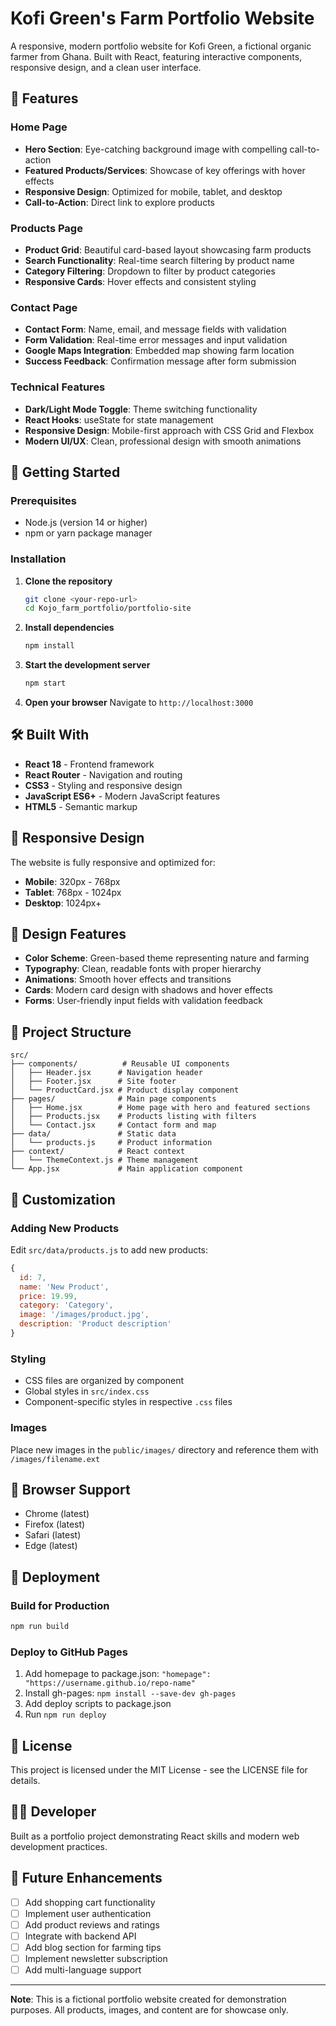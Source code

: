 # Kofi Green's Farm Portfolio Website

A responsive, modern portfolio website for Kofi Green, a fictional organic farmer from Ghana. Built with React, featuring interactive components, responsive design, and a clean user interface.

## 🌟 Features

### Home Page
- **Hero Section**: Eye-catching background image with compelling call-to-action
- **Featured Products/Services**: Showcase of key offerings with hover effects
- **Responsive Design**: Optimized for mobile, tablet, and desktop
- **Call-to-Action**: Direct link to explore products

### Products Page
- **Product Grid**: Beautiful card-based layout showcasing farm products
- **Search Functionality**: Real-time search filtering by product name
- **Category Filtering**: Dropdown to filter by product categories
- **Responsive Cards**: Hover effects and consistent styling

### Contact Page
- **Contact Form**: Name, email, and message fields with validation
- **Form Validation**: Real-time error messages and input validation
- **Google Maps Integration**: Embedded map showing farm location
- **Success Feedback**: Confirmation message after form submission

### Technical Features
- **Dark/Light Mode Toggle**: Theme switching functionality
- **React Hooks**: useState for state management
- **Responsive Design**: Mobile-first approach with CSS Grid and Flexbox
- **Modern UI/UX**: Clean, professional design with smooth animations

## 🚀 Getting Started

### Prerequisites
- Node.js (version 14 or higher)
- npm or yarn package manager

### Installation

1. **Clone the repository**
   ```bash
   git clone <your-repo-url>
   cd Kojo_farm_portfolio/portfolio-site
   ```

2. **Install dependencies**
   ```bash
   npm install
   ```

3. **Start the development server**
   ```bash
   npm start
   ```

4. **Open your browser**
   Navigate to `http://localhost:3000`

## 🛠️ Built With

- **React 18** - Frontend framework
- **React Router** - Navigation and routing
- **CSS3** - Styling and responsive design
- **JavaScript ES6+** - Modern JavaScript features
- **HTML5** - Semantic markup

## 📱 Responsive Design

The website is fully responsive and optimized for:
- **Mobile**: 320px - 768px
- **Tablet**: 768px - 1024px
- **Desktop**: 1024px+

## 🎨 Design Features

- **Color Scheme**: Green-based theme representing nature and farming
- **Typography**: Clean, readable fonts with proper hierarchy
- **Animations**: Smooth hover effects and transitions
- **Cards**: Modern card design with shadows and hover effects
- **Forms**: User-friendly input fields with validation feedback

## 📁 Project Structure

```
src/
├── components/          # Reusable UI components
│   ├── Header.jsx      # Navigation header
│   ├── Footer.jsx      # Site footer
│   └── ProductCard.jsx # Product display component
├── pages/              # Main page components
│   ├── Home.jsx        # Home page with hero and featured sections
│   ├── Products.jsx    # Products listing with filters
│   └── Contact.jsx     # Contact form and map
├── data/               # Static data
│   └── products.js     # Product information
├── context/            # React context
│   └── ThemeContext.js # Theme management
└── App.jsx             # Main application component
```

## 🔧 Customization

### Adding New Products
Edit `src/data/products.js` to add new products:
```javascript
{
  id: 7,
  name: 'New Product',
  price: 19.99,
  category: 'Category',
  image: '/images/product.jpg',
  description: 'Product description'
}
```

### Styling
- CSS files are organized by component
- Global styles in `src/index.css`
- Component-specific styles in respective `.css` files

### Images
Place new images in the `public/images/` directory and reference them with `/images/filename.ext`

## 📱 Browser Support

- Chrome (latest)
- Firefox (latest)
- Safari (latest)
- Edge (latest)

## 🚀 Deployment

### Build for Production
```bash
npm run build
```

### Deploy to GitHub Pages
1. Add homepage to package.json: `"homepage": "https://username.github.io/repo-name"`
2. Install gh-pages: `npm install --save-dev gh-pages`
3. Add deploy scripts to package.json
4. Run `npm run deploy`

## 📝 License

This project is licensed under the MIT License - see the LICENSE file for details.

## 👨‍💻 Developer

Built as a portfolio project demonstrating React skills and modern web development practices.

## 🔮 Future Enhancements

- [ ] Add shopping cart functionality
- [ ] Implement user authentication
- [ ] Add product reviews and ratings
- [ ] Integrate with backend API
- [ ] Add blog section for farming tips
- [ ] Implement newsletter subscription
- [ ] Add multi-language support

---

**Note**: This is a fictional portfolio website created for demonstration purposes. All products, images, and content are for showcase only.
